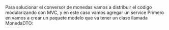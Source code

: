 Para solucionar el conversor de monedas vamos a distribuir el codigo modularizando con MVC, y en este caso vamos agregar un service
Primero en vamos a crear un paquete modelo que va tener un clase llamada MonedaDTO:


